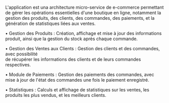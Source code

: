L'application est una architecture micro-service de  e-commerce  permettant de gérer les opérations essentielles d'une boutique en ligne, 
notamment la gestion des produits, des clients, des commandes, des paiements, et la génération de statistiques liées aux ventes.

• Gestion des Produits : Création, affichage et mise à jour des informations produit, ainsi 
que la gestion du stock après chaque commande. 

• Gestion des Ventes aux Clients : Gestion des clients et des commandes, avec possibilité  
de récupérer les informations des clients et de leurs commandes respectives. 

• Module de Paiements : Gestion des paiements des commandes, avec mise à jour de 
l'état des commandes une fois le paiement enregistré. 

• Statistiques : Calculs et affichage de statistiques sur les ventes, les produits les plus 
vendus, et les meilleurs clients.
